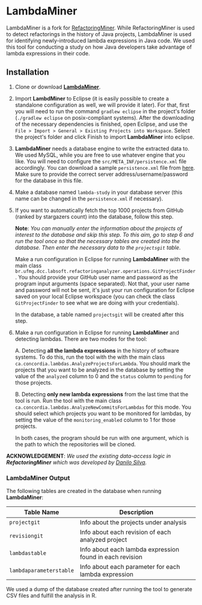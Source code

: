 # LambdaMiner

LambdaMiner is a fork for [RefactoringMiner](https://github.com/tsantalis/RefactoringMiner).
While RefactoringMiner is used to detect refactorings in the history of Java projects,
LambdaMiner is used for identifying newly-introduced lambda expressions in Java code.
We used this tool for conducting a study on how Java developers take advantage of 
lambda expressions in their code. 

## Installation

1. Clone or download [**LambdaMiner**](https://github.com/dmazinanian/LambdaMiner).

2. Import **LambdMiner** to Eclipse (it is easily possible to create a standalone
configuration as well, we will provide it later).
For that, first you will need to run the command `gradlew eclipse` in the 
project's folder (`./gradlew eclipse` on posix-compliant systems).
After the downloading of the necessary dependencies is finished,
open Eclipse, and use the `File > Import > General > Existing Projects into Workspace`.
Select the project's folder and click Finish to import **LambdaMiner** into eclipse.

3. **LambdaMiner** needs a database engine to write the extracted data to.
We used MySQL, while you are free to use whatever engine that you like. 
You will need to configure the `src/META_INF/persistence.xml` file accordingly.
You can download a sample `persistence.xml` file from [here](https://www.dropbox.com/s/wqp0gx0j4v0j43m/persistence.xml).
Make sure to provide the correct server address/username/password for the 
database in this file.

4. Make a database named `lambda-study` in your database server
(this name can be changed in the `persistence.xml` if necessary).

5. If you want to automatically fetch the top 1000 projects from GitHub
(ranked by stargazers count) into the database, follow this step.

    **Note**: *You can manually enter the information about the projects of interest
to the database and skip this step.
To this aim, go to step 6 and run the tool once so that the necessary tables
are created into the database.
Then enter the necessary data to the `projectsgit` table*.

    Make a run configuration in Eclipse for running **LambdaMiner**
with the main class `br.ufmg.dcc.labsoft.refactoringanalyzer.operations.GitProjectFinder`.
You should provide your GitHub user name and password as the program input arguments 
(space separated).
Not that, your user name and password will not be sent,
it's just your run configuration for Eclipse saved on your local Eclipse workspace
(you can check the class `GitProjectFinder` to see what we are doing with your
credentials).

    In the database, a table named `projectsgit` will be created after this step. 

6. Make a run configuration in Eclipse for running **LambdaMiner**
and detecting lambdas.
There are two modes for the tool:

    A. Detecting **all the lambda expressions** in the history
    of software systems. 
    To do this, run the tool with the with the main class
    `ca.concordia.lambdas.AnalyzeProjectsForLambda`.
    You should mark the projects that you want to be analyzed in the database
    by setting the value of the `analyzed` column to 0
    and the `status` column to `pending` for those projects.

    B. Detecting **only new lambda expressions** from the last time that the tool
    is run.
    Run the tool with the main class `ca.concordia.lambdas.AnalyzeNewCommitsForLambdas` 
    for this mode.
    You should select which projects you want to be monitored for lambdas,
    by setting the value of the `monitoring_enabled` column to 1 for those projects.

    In both cases, the program should be run with one argument, 
    which is the path to which the repositories will be cloned.

**ACKNOWLEDGEMENT**: *We used the existing data-access logic in **RefactoringMiner**
which was developed by [Danilo Silva](https://github.com/danilofes).*

### LambdaMiner Output

The following tables are created in the database when running **LambdaMiner**:

Table Name | Description
---|---
 `projectgit` | Info about the projects under analysis
 `revisiongit` | Info about each revision of each analyzed project
 `lambdastable` | Info about each lambda expression found in each revision
 `lambdaparameterstable` | Info about each parameter for each lambda expression

We used a dump of the database created after running the tool 
to generate CSV files and fulfill the analysis in R.